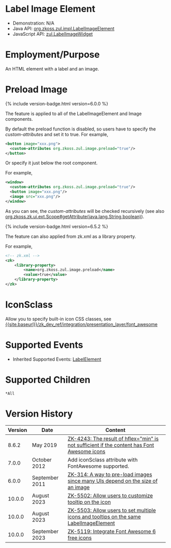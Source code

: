 

# Label Image Element

- Demonstration: N/A
- Java API: [org.zkoss.zul.impl.LabelImageElement](https://www.zkoss.org/javadoc/latest/zk/org/zkoss/zul/impl/LabelImageElement.html)
- JavaScript API:
  [zul.LabelImageWidget](https://www.zkoss.org/javadoc/latest/jsdoc/classes/zul.LabelImageWidget.html)

# Employment/Purpose

An HTML element with a label and an image.

# Preload Image

{% include version-badge.html version=6.0.0 %}

The feature is applied to all of the LabelImageElement and Image
components.

By default the preload function is disabled, so users have to specify
the *custom-attributes* and set it to true. For example,

```xml
<button image="xxx.png">
  <custom-attributes org.zkoss.zul.image.preload="true"/>
</button>
```

Or specify it just below the root component.

For example,

```xml
<window>
  <custom-attributes org.zkoss.zul.image.preload="true"/>
  <button image="xxx.png"/>
  <image src="xxx.png"/>
</window>
```

As you can see, the *custom-attributes* will be checked recursively (see
also
[org.zkoss.zk.ui.ext.Scope#getAttribute(java.lang.String,boolean)](https://www.zkoss.org/javadoc/latest/zk/org/zkoss/zk/ui/ext/Scope.html#getAttribute(java.lang.String,boolean))).

{% include version-badge.html version=6.5.2 %}

The feature can also applied from zk.xml as a library property.

For example,

```xml
<!-- zk.xml -->
<zk>
    <library-property>
        <name>org.zkoss.zul.image.preload</name>
        <value>true</value>
    </library-property>
</zk>
```

# IconSclass

Allow you to specify built-in icon CSS classes, see
[{{site.baseurl}}/zk_dev_ref/integration/presentation_layer/font_awesome]({{site.baseurl}}/zk_dev_ref/integration/presentation_layer/font_awesome)

# Supported Events

- Inherited Supported Events: [ LabelElement]({{site.baseurl}}/zk_component_ref/base_components/labelelement#Supported_Events)

# Supported Children

`*All`

# Version History

| Version | Date           | Content                                                                                                                                |
|---------|----------------|----------------------------------------------------------------------------------------------------------------------------------------|
| 8.6.2   | May 2019       | [ZK-4243: The result of hflex="min" is not sufficient if the content has Font Awesome icons](https://tracker.zkoss.org/browse/ZK-4243) |
| 7.0.0   | October 2012   | Add iconSclass attribute with FontAwesome supported.                                                                                   |
| 6.0.0   | September 2011 | [ZK-314: A way to pre-load images since many UIs depend on the size of an image](http://tracker.zkoss.org/browse/ZK-314)               |
| 10.0.0  | August 2023    | [ZK-5502: Allow users to customize tooltip on the icon](http://tracker.zkoss.org/browse/ZK-5502)                                       |
| 10.0.0  | August 2023    | [ZK-5503: Allow users to set multiple icons and tooltips on the same LabelImageElement](http://tracker.zkoss.org/browse/ZK-5503)       |
| 10.0.0  | September 2023 | [ZK-5119: Integrate Font Awesome 6 free icons](http://tracker.zkoss.org/browse/ZK-5119)                                                |


